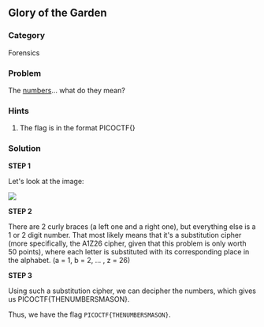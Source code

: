 ## Glory of the Garden
### Category
Forensics
### Problem
The [numbers](~/img/the_numbers.png)... what do they mean?
### Hints
1) The flag is in the format PICOCTF{}
### Solution

**STEP 1**

Let's look at the image:

![](~/img/the_numbers.png)


**STEP 2**

There are 2 curly braces (a left one and a right one), but everything else is a 1 or 2 digit number. That most likely means that it's a substitution cipher (more specifically, the A1Z26 cipher, given that this problem is only worth 50 points), where each letter is substituted with its corresponding place in the alphabet. (a = 1, b = 2, ... , z = 26)

**STEP 3**

Using such a substitution cipher, we can decipher the numbers, which gives us PICOCTF{THENUMBERSMASON}.

Thus, we have the flag ```PICOCTF{THENUMBERSMASON}```.